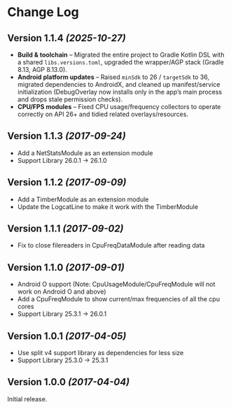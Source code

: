 # Change Log

## Version 1.1.4 *(2025-10-27)*

* **Build & toolchain** – Migrated the entire project to Gradle Kotlin DSL with a shared `libs.versions.toml`, upgraded the wrapper/AGP stack (Gradle 8.13, AGP 8.13.0).
* **Android platform updates** – Raised `minSdk` to 26 / `targetSdk` to 36, migrated dependencies to AndroidX, and cleaned up manifest/service initialization (DebugOverlay now installs only in the app’s main process and drops stale permission checks).
* **CPU/FPS modules** – Fixed CPU usage/frequency collectors to operate correctly on API 26+ and tidied related overlays/resources.

## Version 1.1.3 *(2017-09-24)*

* Add a NetStatsModule as an extension module
* Support Library 26.0.1 -> 26.1.0

## Version 1.1.2 *(2017-09-09)*

* Add a TimberModule as an extension module
* Update the LogcatLine to make it work with the TimberModule

## Version 1.1.1 *(2017-09-02)*

* Fix to close filereaders in CpuFreqDataModule after reading data

## Version 1.1.0 *(2017-09-01)*

* Android O support (Note: CpuUsageModule/CpuFreqModule will not work on Android O and above)
* Add a CpuFreqModule to show current/max frequencies of all the cpu cores
* Support Library 25.3.1 -> 26.0.1

## Version 1.0.1 *(2017-04-05)*

* Use split v4 support library as dependencies for less size
* Support Library 25.3.0 -> 25.3.1

## Version 1.0.0 *(2017-04-04)*

Initial release.
